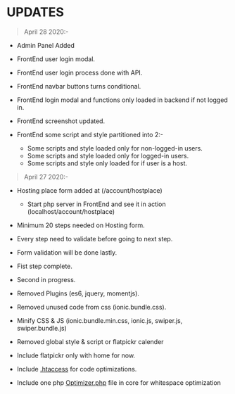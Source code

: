 # UPDATES

> April 28 2020:-
* Admin Panel Added

* FrontEnd user login modal.
* FrontEnd user login process done with API.
* FrontEnd navbar buttons turns conditional.
* FrontEnd login modal and functions only loaded in backend if not logged in.
* FrontEnd screenshot updated.
* FrontEnd some script and style partitioned into 2:-
    * Some scripts and style loaded only for non-logged-in users.
    * Some scripts and style loaded only for logged-in users.
    * Some scripts and style only loaded for if user is a host. 

> April 27 2020:-
* Hosting place form added at (/account/hostplace)
    * Start php server in FrontEnd and see it in action (localhost/account/hostplace)
* Minimum 20 steps needed on Hosting form.
* Every step need to validate before going to next step.
* Form validation will be done lastly.
* Fist step complete.
* Second in progress.

* Removed Plugins (es6, jquery, momentjs).
* Removed unused code from css (ionic.bundle.css).
* Minify CSS & JS (ionic.bundle.min.css, ionic.js, swiper.js, swiper.bundle.js)
* Removed global style & script or flatpickr calender
* Include flatpickr only with home for now.

* Include [.htaccess](./FrontEnd/.htaccess) for code optimizations.
* Include one php [Optimizer.php](./FrontEnd/core/private/Optimizer.php) file in core for whitespace optimization